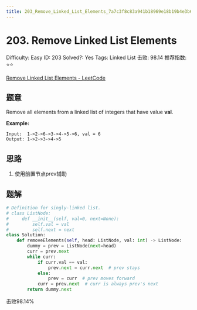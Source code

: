 ```yaml
---
title: 203_Remove_Linked_List_Elements_7a7c3f8c83a941b18969e18b19b4e3b6
---
```


# 203. Remove Linked List Elements

Difficulty: Easy
ID: 203
Solved?: Yes
Tags: Linked List
击败: 98.14
推荐指数: ⭐⭐

[Remove Linked List Elements - LeetCode](https://leetcode.com/problems/remove-linked-list-elements/)

## 题意

Remove all elements from a linked list of integers that have value **val**.

**Example:**

```
Input:  1->2->6->3->4->5->6, val = 6
Output: 1->2->3->4->5
```

## 思路

1. 使用前置节点prev辅助

## 题解

```python
# Definition for singly-linked list.
# class ListNode:
#     def __init__(self, val=0, next=None):
#         self.val = val
#         self.next = next
class Solution:
    def removeElements(self, head: ListNode, val: int) -> ListNode:
        dummy = prev = ListNode(next=head)
        curr = prev.next
        while curr:
            if curr.val == val:
                prev.next = curr.next  # prev stays
            else:
                prev = curr  # prev moves forward
            curr = prev.next  # curr is always prev's next
        return dummy.next
```

击败98.14%